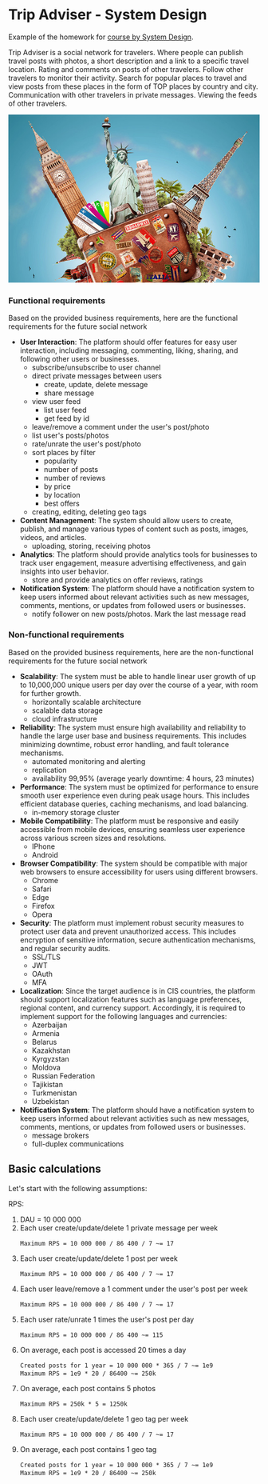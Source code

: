 # Trip Adviser - System Design

Example of the homework for [course by System Design](https://balun.courses/courses/system_design). 

Trip Adviser is a social network for travelers. Where people can publish travel posts with photos, a short description and a link to a specific travel location. Rating and comments on posts of other travelers. Follow other travelers to monitor their activity. Search for popular places to travel and view posts from these places in the form of TOP places by country and city. Communication with other travelers in private messages. Viewing the feeds of other travelers.

![trip-adviser-collage](./assets/trip_adviser.png)

### Functional requirements
Based on the provided business requirements, here are the functional requirements for the future social network
- **User Interaction**: The platform should offer features for easy user interaction, including messaging, commenting, liking, sharing, and following other users or businesses.
    - subscribe/unsubscribe to user channel
    - direct private messages between users
        - create, update, delete message
        - share message 
    - view user feed
        - list user feed
        - get feed by id
    - leave/remove a comment under the user's post/photo
    - list user's posts/photos
    - rate/unrate the user's post/photo
    - sort places by filter 
        - popularity 
        - number of posts 
        - number of reviews 
        - by price 
        - by location 
        - best offers 
    - creating, editing, deleting geo tags
- **Content Management**: The system should allow users to create, publish, and manage various types of content such as posts, images, videos, and articles.
    - uploading, storing, receiving photos
- **Analytics**: The platform should provide analytics tools for businesses to track user engagement, measure advertising effectiveness, and gain insights into user behavior.
    - store and provide analytics on offer reviews, ratings 
- **Notification System**: The platform should have a notification system to keep users informed about relevant activities such as new messages, comments, mentions, or updates from followed users or businesses. 
    - notify follower on new posts/photos. Mark the last message read

### Non-functional requirements
Based on the provided business requirements, here are the non-functional requirements for the future social network

- **Scalability**: The system must be able to handle linear user growth of up to 10,000,000 unique users per day over the course of a year, with room for further growth.
    - horizontally scalable architecture
    - scalable data storage
    - cloud infrastructure
- **Reliability**: The system must ensure high availability and reliability to handle the large user base and business requirements. This includes minimizing downtime, robust error handling, and fault tolerance mechanisms. 
    - automated monitoring and alerting
    - replication
    - availability 99,95% (average yearly downtime: 4 hours, 23 minutes)
- **Performance**: The system must be optimized for performance to ensure smooth user experience even during peak usage hours. This includes efficient database queries, caching mechanisms, and load balancing.
    - in-memory storage cluster
- **Mobile Compatibility**: The platform must be responsive and easily accessible from mobile devices, ensuring seamless user experience across various screen sizes and resolutions.
    - IPhone
    - Android
- **Browser Compatibility**: The system should be compatible with major web browsers to ensure accessibility for users using different browsers.
    - Chrome
    - Safari
    - Edge
    - Firefox
    - Opera
- **Security**: The platform must implement robust security measures to protect user data and prevent unauthorized access. This includes encryption of sensitive information, secure authentication mechanisms, and regular security audits.
    - SSL/TLS
    - JWT 
    - OAuth
    - MFA
- **Localization**: Since the target audience is in CIS countries, the platform should support localization features such as language preferences, regional content, and currency support. Accordingly, it is required to implement support for the following languages ​​and currencies:
    - Azerbaijan
    - Armenia
    - Belarus
    - Kazakhstan
    - Kyrgyzstan
    - Moldova
    - Russian Federation
    - Tajikistan
    - Turkmenistan
    - Uzbekistan
- **Notification System**: The platform should have a notification system to keep users informed about relevant activities such as new messages, comments, mentions, or updates from followed users or businesses. 
    - message brokers
    - full-duplex communications

## Basic calculations
Let's start with the following assumptions:

RPS:
1. DAU = 10 000 000
1. Each user create/update/delete 1 private message per week
    ```
    Maximum RPS = 10 000 000 / 86 400 / 7 ~= 17
    ```
1. Each user create/update/delete 1 post per week
    ```
    Maximum RPS = 10 000 000 / 86 400 / 7 ~= 17
    ```
1. Each user leave/remove a 1 comment under the user's post per week
    ```
    Maximum RPS = 10 000 000 / 86 400 / 7 ~= 17
    ```
1. Each user rate/unrate 1 times the user's post per day
    ```
    Maximum RPS = 10 000 000 / 86 400 ~= 115
    ```
1. On average, each post is accessed 20 times a day
    ```
    Created posts for 1 year = 10 000 000 * 365 / 7 ~= 1e9
    Maximum RPS = 1e9 * 20 / 86400 ~= 250k
    ```
1. On average, each post contains 5 photos
    ```
    Maximum RPS = 250k * 5 = 1250k
    ```
1. Each user create/update/delete 1 geo tag per week
    ```
    Maximum RPS = 10 000 000 / 86 400 / 7 ~= 17
    ```
1. On average, each post contains 1 geo tag
    ```
    Created posts for 1 year = 10 000 000 * 365 / 7 ~= 1e9
    Maximum RPS = 1e9 * 20 / 86400 ~= 250k
    ```
